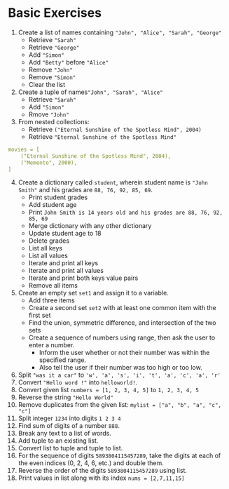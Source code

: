 # Basic Exercises

1. Create a list of names containing `"John", "Alice", "Sarah", "George"`
     - Retrieve `"Sarah"`
     - Retrieve `"George"`
     - Add `"Simon"`
     - Add `"Betty"` before `"Alice"`
     - Remove `"John"`
     - Remove `"Simon"`
     - Clear the list
2. Create a tuple of names`"John", "Sarah", "Alice"`
     - Retrieve `"Sarah"`
     - Add `"Simon"`
     - Rmove `"John"`
3. From nested collections:
     - Retrieve `("Eternal Sunshine of the Spotless Mind", 2004)`
     - Retrieve  `"Eternal Sunshine of the Spotless Mind"`
```yaml
movies = [
    ("Eternal Sunshine of the Spotless Mind", 2004),
    ("Memento", 2000),
]
```
4. Create a dictionary called `student`, wherein student name is `"John Smith"` and his grades are `88, 76, 92, 85, 69`.
     - Print student grades
     - Add student age
     - Print `John Smith is 14 years old and his grades are 88, 76, 92, 85, 69`
     - Merge dictionary with any other dictionary
     - Update student age to 18
     - Delete grades
     - List all keys
     - List all values
     - Iterate and print all keys
     - Iterate and print all values
     - Iterate and print both keys value pairs
     - Remove all items
5. Create an empty set `set1` and assign it to a variable.
     - Add three items
     - Create a second set `set2` with at least one common item with the first set
     - Find the union, symmetric difference, and intersection of the two sets
     - Create a sequence of numbers using range, then ask the user to enter a number.
          - Inform the user whether or not their number was within the specified range.
          - Also tell the user if their number was too high or too low.
6. Split `"was it a car"` to `'w', 'a', 's', 'i', 't', 'a', 'c', 'a', 'r'`
7. Convert `"Hello word !"` into `helloworld!`.
8. Convert given list `numbers = [1, 2, 3, 4, 5]` to `1, 2, 3, 4, 5`
9. Reverse the string `"Hello World"`
10. Remove duplicates from the given list: `mylist = ["a", "b", "a", "c", "c"]`
11. Split integer `1234` into digits `1 2 3 4`
12. Find sum of digits of a number `888`.
13. Break any text to a list of words.
14. Add tuple to an existing list.
15. Convert list to tuple and tuple to list.
16. For the sequence of digits `5893804115457289`, take the digits at each of the even indices (0, 2, 4, 6, etc.) and double them.
17. Reverse the order of the digits `5893804115457289` using list.
18. Print values in list along with its index `nums = [2,7,11,15]`
